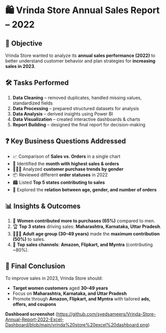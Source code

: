 # 🛍️ Vrinda Store Annual Sales Report – 2022

## 📌 Objective

Vrinda Store wanted to analyze its **annual sales performance (2022)** to better understand customer behavior and plan strategies for **increasing sales in 2023**.

## 🛠️ Tasks Performed

1. **Data Cleaning** – removed duplicates, handled missing values, standardized fields
2. **Data Processing** – prepared structured datasets for analysis
3. **Data Analysis** – derived insights using Power BI
4. **Data Visualization** – created interactive dashboards & charts
5. **Report Building** – designed the final report for decision-making

## ❓ Key Business Questions Addressed

* 📈 Comparison of **Sales vs. Orders** in a single chart
* 📅 Identified the **month with highest sales & orders**
* 👩‍🦰👨 Analyzed **customer purchase trends by gender**
* 📦 Reviewed different **order statuses** in 2022
* 🏙️ Listed **Top 5 states contributing to sales**
* 👥 Explored the **relation between age, gender, and number of orders**

## 📊 Insights & Outcomes

1. 👩 **Women contributed more to purchases (65%)** compared to men.
2. 🏆 **Top 3 states** driving sales: **Maharashtra, Karnataka, Uttar Pradesh**.
3. 👨‍👩‍👧 **Adult age group (30–49 years)** made the **maximum contribution (50%)** to sales.
4. 🛒 **Top sales channels**: **Amazon, Flipkart, and Myntra** (contributing \~80%).

## 🔴 Final Conclusion

To improve sales in 2023, Vrinda Store should:

* **Target women customers** aged **30–49 years**
* Focus on **Maharashtra, Karnataka, and Uttar Pradesh**
* Promote through **Amazon, Flipkart, and Myntra** with tailored **ads, offers, and coupons**

 **Dashboard screenshot** (https://github.com/syedsameers/Vrinda-Store-Annual-Report-2022-Excel-Dashboard/blob/main/vrinda%20store%20excel%20dashboard.png)
